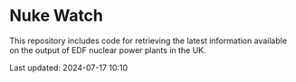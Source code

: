 # Nuke Watch

This repository includes code for retrieving the latest information available on the output of EDF nuclear power plants in the UK.

Last updated: 2024-07-17 10:10